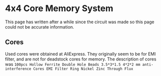 # 4x4 Core Memory System

This page has written after a while since the circuit was made so this page could not be accurate information.

## Cores

Used cores were obtained at AliExpress. They originally seem to be for EMI filter, and are not for deadstock cores for memory.
The description of cores was ``100pcs Hollow Ferrite Double Hole Beads 3.5*3*1.5 4*2*2 mm anti-interference Cores EMI Filter Ring Nickel Zinc Through Flux``
